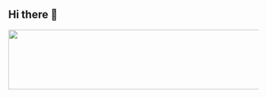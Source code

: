 ## Hi there 👋


<a href="https://www.gitanimals.org/en_US?utm_medium=image&utm_source=mitesh4000&utm_content=line">
  <img
    src="https://render.gitanimals.org/lines/mitesh4000"
    width="600"
    height="120"
  />
</a>
  
